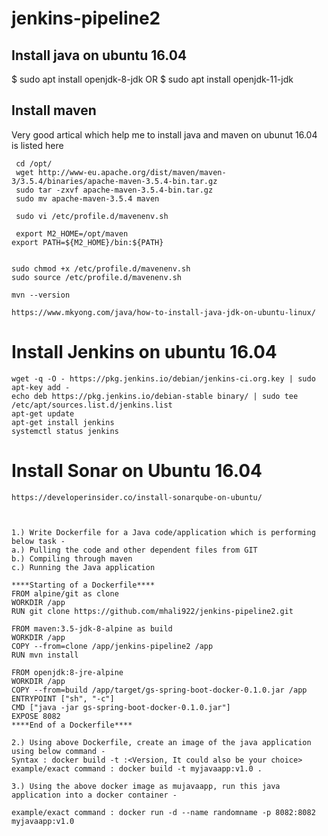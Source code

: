 # jenkins-pipeline2

## Install java on ubuntu 16.04  


$ sudo apt install openjdk-8-jdk
OR
$ sudo apt install openjdk-11-jdk

## Install maven  ##


Very good artical which help me to install java and maven on ubunut 16.04 is listed here
```
 cd /opt/
 wget http://www-eu.apache.org/dist/maven/maven-3/3.5.4/binaries/apache-maven-3.5.4-bin.tar.gz
 sudo tar -zxvf apache-maven-3.5.4-bin.tar.gz
 sudo mv apache-maven-3.5.4 maven 
 
 sudo vi /etc/profile.d/mavenenv.sh
 
 export M2_HOME=/opt/maven
export PATH=${M2_HOME}/bin:${PATH}


sudo chmod +x /etc/profile.d/mavenenv.sh
sudo source /etc/profile.d/mavenenv.sh

mvn --version

https://www.mkyong.com/java/how-to-install-java-jdk-on-ubuntu-linux/
```
# Install Jenkins on ubuntu 16.04 #

```
wget -q -O - https://pkg.jenkins.io/debian/jenkins-ci.org.key | sudo apt-key add -
echo deb https://pkg.jenkins.io/debian-stable binary/ | sudo tee /etc/apt/sources.list.d/jenkins.list
apt-get update
apt-get install jenkins
systemctl status jenkins
 ```
 
 # Install Sonar on Ubuntu 16.04 #
```
https://developerinsider.co/install-sonarqube-on-ubuntu/



1.) Write Dockerfile for a Java code/application which is performing below task -
a.) Pulling the code and other dependent files from GIT 
b.) Compiling through maven 
c.) Running the Java application

****Starting of a Dockerfile**** 
FROM alpine/git as clone
WORKDIR /app
RUN git clone https://github.com/mhali922/jenkins-pipeline2.git

FROM maven:3.5-jdk-8-alpine as build
WORKDIR /app
COPY --from=clone /app/jenkins-pipeline2 /app
RUN mvn install

FROM openjdk:8-jre-alpine
WORKDIR /app
COPY --from=build /app/target/gs-spring-boot-docker-0.1.0.jar /app
ENTRYPOINT ["sh", "-c"]
CMD ["java -jar gs-spring-boot-docker-0.1.0.jar"]
EXPOSE 8082
****End of a Dockerfile****

2.) Using above Dockerfile, create an image of the java application using below command - 
Syntax : docker build -t :<Version, It could also be your choice> 
example/exact command : docker build -t myjavaapp:v1.0 .

3.) Using the above docker image as mujavaapp, run this java application into a docker container - 

example/exact command : docker run -d --name randomname -p 8082:8082 myjavaapp:v1.0
